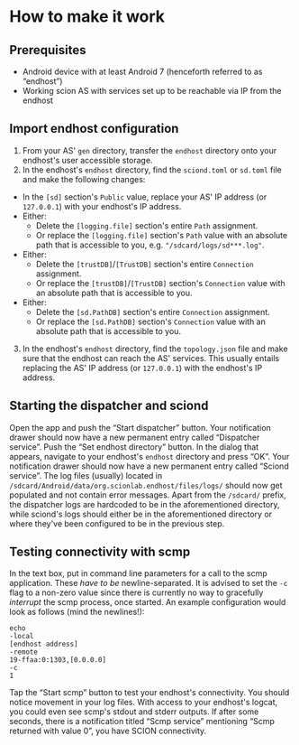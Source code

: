 # How to make it work
## Prerequisites
- Android device with at least Android 7 (henceforth referred to as “endhost”)
- Working scion AS with services set up to be reachable via IP from the endhost

## Import endhost configuration
1. From your AS' `gen` directory, transfer the `endhost` directory onto your endhost's user accessible storage.
2. In the endhost's `endhost` directory, find the `sciond.toml` or `sd.toml` file and make the following changes:
  - In the `[sd]` section's `Public` value, replace your AS' IP address (or `127.0.0.1`) with your endhost's IP address.
  - Either:
    - Delete the `[logging.file]` section's entire `Path` assignment.
    - Or replace the `[logging.file]` section's `Path` value with an absolute path that is accessible to you, e.g. `"/sdcard/logs/sd***.log"`.
  - Either:
    - Delete the `[trustDB]`/`[TrustDB]` section's entire `Connection` assignment.
    - Or replace the `[trustDB]`/`[TrustDB]` section's `Connection` value with an absolute path that is accessible to you.
  - Either:
    - Delete the `[sd.PathDB]` section's entire `Connection` assignment.
    - Or replace the `[sd.PathDB]` section's `Connection` value with an absolute path that is accessible to you.
3. In the endhost's `endhost` directory, find the `topology.json` file and make sure that the endhost can reach the AS' services.
This usually entails replacing the AS' IP address (or `127.0.0.1`) with the endhost's IP address.

## Starting the dispatcher and sciond
Open the app and push the “Start dispatcher” button. Your notification drawer should now have a new permanent entry called “Dispatcher service”.
Push the “Set endhost directory” button. In the dialog that appears, navigate to your endhost's `endhost` directory and press “OK”. Your notification drawer should now have a new permanent entry called “Sciond service”.
The log files (usually) located in `/sdcard/Android/data/org.scionlab.endhost/files/logs/` should now get populated and not contain error messages.
Apart from the `/sdcard/` prefix, the dispatcher logs are hardcoded to be in the aforementioned directory, while sciond's logs should either be in the aforementioned directory or where they've been configured to be in the previous step.

## Testing connectivity with scmp
In the text box, put in command line parameters for a call to the scmp application. These *have to be* newline-separated.
It is advised to set the `-c` flag to a non-zero value since there is currently no way to gracefully *interrupt* the scmp process, once started.
An example configuration would look as follows (mind the newlines!):
```
echo
-local
[endhost address]
-remote
19-ffaa:0:1303,[0.0.0.0]
-c
1
```
Tap the “Start scmp” button to test your endhost's connectivity.
You should notice movement in your log files.
With access to your endhost's logcat, you could even see scmp's stdout and stderr outputs.
If after some seconds, there is a notification titled “Scmp service” mentioning “Scmp returned with value 0”, you have SCION connectivity.
